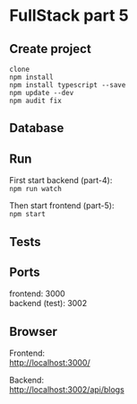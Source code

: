 # FullStack part 5

## Create project

`clone`\
`npm install`\
`npm install typescript --save`\
`npm update --dev`\
`npm audit fix`

## Database

## Run

First start backend (part-4):\
`npm run watch`

Then start frontend (part-5):\
`npm start`

## Tests

## Ports

frontend: 3000\
backend (test): 3002

## Browser

Frontend:\
<http://localhost:3000/>

Backend:\
<http://localhost:3002/api/blogs>

